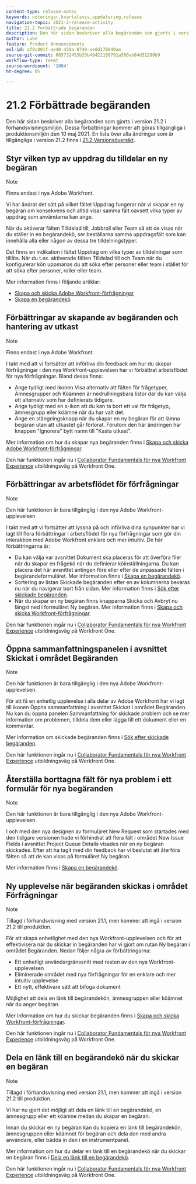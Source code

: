 ```yaml
---
content-type: release-notes
keywords: noteringar,kvartalsvis,uppdatering,release
navigation-topic: 2021-2-release-activity
title: 21.2 Förbättrade begäranden
description: Den här sidan beskriver alla begäranden som gjorts i version 21.2 i förhandsvisningsmiljön. Dessa förbättringar kommer att göras tillgängliga i produktionsmiljön den 10 maj 2021. En lista över alla ändringar som är tillgängliga i version 21.2 finns i versionsöversikt 21.2.
author: Luke
feature: Product Announcements
exl-id: af9c801f-ae40-439a-8749-ae8d178040ae
source-git-commit: 665732453b33b49421108791a560ab84d51280b9
workflow-type: tm+mt
source-wordcount: '1084'
ht-degree: 0%

---
```


# 21.2 Förbättrade begäranden

Den här sidan beskriver alla begäranden som gjorts i version 21.2 i förhandsvisningsmiljön. Dessa förbättringar kommer att göras tillgängliga i produktionsmiljön den 10 maj 2021. En lista över alla ändringar som är tillgängliga i version 21.2 finns i [21.2 Versionsöversikt](../../../product-announcements/product-releases/21.2-release-activity/21-2-release-overview.md).

## Styr vilken typ av uppdrag du tilldelar en ny begäran

>[!NOTE]
>
>Finns endast i nya Adobe Workfront.

Vi har ändrat det sätt på vilket fältet Uppdrag fungerar när vi skapar en ny begäran om konsekvens och alltid visar samma fält oavsett vilka typer av uppdrag som användarna kan ange.

När du aktiverar fälten Tilldelad till, Jobbroll eller Team så att de visas när du ställer in en begärandekö, ser beställarna samma uppdragsfält som kan innehålla alla eller någon av dessa tre tilldelningstyper.

Det finns en indikation i fältet Uppdrag om vilka typer av tilldelningar som tillåts. När du t.ex. aktiverade fälten Tilldelad till och Team när du konfigurerar kön uppmanas du att söka efter personer eller team i stället för att söka efter personer, roller eller team.

Mer information finns i följande artiklar:

* [Skapa och skicka Adobe Workfront-förfrågningar](/help/quicksilver/manage-work/requests/create-requests/create-submit-requests.md)
* [Skapa en begärandekö](../../../manage-work/requests/create-and-manage-request-queues/create-request-queue.md)

## Förbättringar av skapande av begäranden och hantering av utkast

>[!NOTE]
>
>Finns endast i nya Adobe Workfront.

I takt med att vi fortsätter att införliva din feedback om hur du skapar förfrågningar i den nya Workfront-upplevelsen har vi förbättrat arbetsflödet för nya förfrågningar. Bland dessa finns:

* Ange tydligt med ikonen Visa alternativ att fälten för frågetyper, Ämnesgrupper och Köämnen är nedrullningsbara listor där du kan välja ett alternativ som har definierats tidigare.
* Ange tydligt med en x-ikon att du kan ta bort ett val för frågetyp, ämnesgrupp eller köämne när du har valt det.
* Ange en stängningsknapp när du skapar en ny begäran för att lämna begäran utan att utkastet går förlorat. Förutom den här ändringen har knappen &quot;Ignorera&quot; bytt namn till &quot;Kasta utkast&quot;.

Mer information om hur du skapar nya begäranden finns i [Skapa och skicka Adobe Workfront-förfrågningar](/help/quicksilver/manage-work/requests/create-requests/create-submit-requests.md).

Den här funktionen ingår nu i [Collaborator Fundamentals för nya Workfront Experience](https://one.workfront.com/s/learningpath1/collaborator-fundamentals-for-the-new-workfront-experience-MCY5AMOQQTGFDVZB4ODS6TXCYE2A) utbildningsväg på Workfront One.

## Förbättringar av arbetsflödet för förfrågningar

>[!NOTE]
>
>Den här funktionen är bara tillgänglig i den nya Adobe Workfront-upplevelsen

I takt med att vi fortsätter att lyssna på och införliva dina synpunkter har vi lagt till flera förbättringar i arbetsflödet för nya förfrågningar som gör din interaktion med Adobe Workfront enklare och mer intuitiv. De här förbättringarna är:

* Du kan välja var avsnittet Dokument ska placeras för att överföra filer när du skapar en frågekö när du definierar köinställningarna. Du kan placera det här avsnittet antingen före eller efter de anpassade fälten i begärandeformuläret. Mer information finns i [Skapa en begärandekö](../../../manage-work/requests/create-and-manage-request-queues/create-request-queue.md).
* Sortering av listan Skickade begäranden efter en av kolumnerna bevaras nu när du navigerar bort från sidan. Mer information finns i [Sök efter skickade begäranden](../../../manage-work/requests/create-requests/locate-submitted-requests.md).
* När du skapar en ny begäran finns knapparna Skicka och Avbryt nu längst ned i formuläret Ny begäran. Mer information finns i [Skapa och skicka Workfront-förfrågningar](/help/quicksilver/manage-work/requests/create-requests/create-submit-requests.md).

Den här funktionen ingår nu i [Collaborator Fundamentals för nya Workfront Experience](https://one.workfront.com/s/learningpath1/collaborator-fundamentals-for-the-new-workfront-experience-MCY5AMOQQTGFDVZB4ODS6TXCYE2A) utbildningsväg på Workfront One.

## Öppna sammanfattningspanelen i avsnittet Skickat i området Begäranden

>[!NOTE]
>
>Den här funktionen är bara tillgänglig i den nya Adobe Workfront-upplevelsen.

För att få en enhetlig upplevelse i alla delar av Adobe Workfront har vi lagt till ikonen Öppna sammanfattning i avsnittet Skickat i området Begäranden. Nu kan du öppna panelen Sammanfattning för skickade problem och se mer information om problemen, tilldela dem eller lägga till ett dokument eller en kommentar.

Mer information om skickade begäranden finns i [Sök efter skickade begäranden](../../../manage-work/requests/create-requests/locate-submitted-requests.md).

Den här funktionen ingår nu i [Collaborator Fundamentals för nya Workfront Experience](https://one.workfront.com/s/learningpath1/collaborator-fundamentals-for-the-new-workfront-experience-MCY5AMOQQTGFDVZB4ODS6TXCYE2A) utbildningsväg på Workfront One.

## Återställa borttagna fält för nya problem i ett formulär för nya begäranden

>[!NOTE]
>
>Den här funktionen är bara tillgänglig i den nya Adobe Workfront-upplevelsen.

I och med den nya designen av formuläret New Request som startades med den tidigare versionen hade vi förhindrat att flera fält i området New Issue Fields i avsnittet Project Queue Details visades när en ny begäran skickades. Efter att ha tagit med din feedback har vi beslutat att återföra fälten så att de kan visas på formuläret Ny begäran.

Mer information finns i [Skapa en begärandekö](../../../manage-work/requests/create-and-manage-request-queues/create-request-queue.md).

## Ny upplevelse när begäranden skickas i området Förfrågningar

>[!NOTE]
>
>Tillagd i förhandsvisning med version 21.1, men kommer att ingå i version 21.2 till produktion.

För att skapa enhetlighet med den nya Workfront-upplevelsen och för att effektivisera när du skickar in begäranden har vi gjort om rutan Ny begäran i området Begäranden. Nedan följer några av förbättringarna:

* Ett enhetligt användargränssnitt med resten av den nya Workfront-upplevelsen
* Eliminerade området med nya förfrågningar för en enklare och mer intuitiv upplevelse
* Ett nytt, effektivare sätt att bifoga dokument

Möjlighet att dela en länk till begärandekön, ämnesgruppen eller köämnet när du anger begäran.

Mer information om hur du skickar begäranden finns i [Skapa och skicka Workfront-förfrågningar](/help/quicksilver/manage-work/requests/create-requests/create-submit-requests.md).

Den här funktionen ingår nu i [Collaborator Fundamentals för nya Workfront Experience](https://one.workfront.com/s/learningpath1/collaborator-fundamentals-for-the-new-workfront-experience-MCY5AMOQQTGFDVZB4ODS6TXCYE2A) utbildningsväg på Workfront One.

## Dela en länk till en begärandekö när du skickar en begäran

>[!NOTE]
>
>Tillagd i förhandsvisning med version 21.1, men kommer att ingå i version 21.2 till produktion.

Vi har nu gjort det möjligt att dela en länk till en begärandekö, en ämnesgrupp eller ett köämne medan du skapar en begäran.

Innan du skickar en ny begäran kan du kopiera en länk till begärandekön, ämnesgruppen eller köämnet för begäran och dela den med andra användare, eller bädda in den i en instrumentpanel.

Mer information om hur du delar en länk till en begärandekö när du skickar en begäran finns i [Dela en länk till en begärandekö](../../../manage-work/requests/create-requests/share-link-to-request-queue.md).

Den här funktionen ingår nu i [Collaborator Fundamentals för nya Workfront Experience](https://one.workfront.com/s/learningpath1/collaborator-fundamentals-for-the-new-workfront-experience-MCY5AMOQQTGFDVZB4ODS6TXCYE2A) utbildningsväg på Workfront One.
